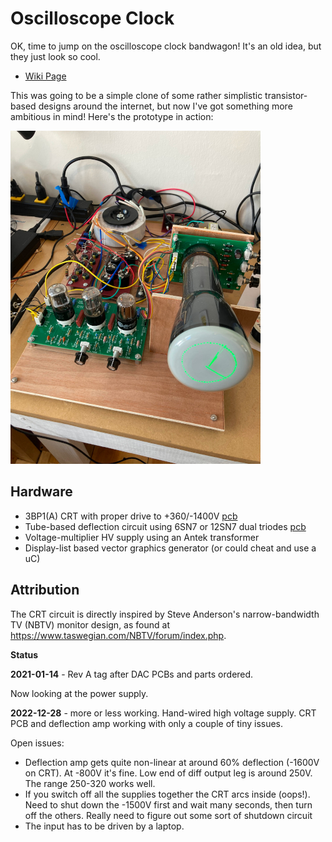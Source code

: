 # Oscilloscope Clock

OK, time to jump on the oscilloscope clock bandwagon!
It's an old idea, but they just look so cool.

* [Wiki Page](http://hertz.bu.edu/~hazen/wiki/en/#!mdwiki/ScopeClock.md)

This was going to be a simple clone of some rather simplistic
transistor-based designs around the internet, but now I've got
something more ambitious in mind!  Here's the prototype in action:

![Prototype](pix/overview2_800V_sm.jpg)

## Hardware

* 3BP1(A) CRT with proper drive to +360/-1400V [pcb](https://github.com/eshazen/scope-clock/tree/main/hardware/anderson_crt)
* Tube-based deflection circuit using 6SN7 or 12SN7 dual triodes [pcb](https://github.com/eshazen/scope-clock/tree/main/hardware/deflection_amp)
* Voltage-multiplier HV supply using an Antek transformer
* Display-list based vector graphics generator (or could cheat and use a uC)

## Attribution

The CRT circuit is directly inspired by Steve Anderson's narrow-bandwidth TV (NBTV) monitor design, as found at https://www.taswegian.com/NBTV/forum/index.php.

**Status**

**2021-01-14** - Rev A tag after DAC PCBs and parts ordered.

Now looking at the power supply.

**2022-12-28** - more or less working.  Hand-wired high voltage
supply.  CRT PCB and deflection amp working with only a couple of tiny
issues.

Open issues:

* Deflection amp gets quite non-linear at around 60% deflection (-1600V on CRT).  At -800V it's fine.  Low end of diff output leg is around 250V.  The range 250-320 works well.
* If you switch off all the supplies together the CRT arcs inside (oops!).  Need to shut down the -1500V first and wait many seconds, then turn off the others.  Really need to figure out some sort of shutdown circuit
* The input has to be driven by a laptop.

